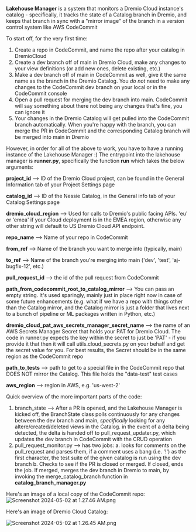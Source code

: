 

**Lakehouse Manager** is a system that monitors a Dremio Cloud instance's catalog - specifically, it tracks the
state of a Catalog branch in Dremio, and keeps that branch in sync with a "mirror image" of the branch in a version
control system like AWS CodeCommit



To start off, for the very first time:
1) Create a repo in CodeCommit, and name the repo after your catalog in DremioCloud
2) Create a dev branch off of main in Dremio Cloud, make any changes to your view definitions (or add new ones, delete
existing, etc.)
3) Make a dev branch off of main in CodeCommit as well, give it the same name as the branch in the Dremio Catalog. You
*do not* need to make any changes to the CodeCommit dev branch on your local or in the CodeCommit console
4) Open a pull request for merging the dev branch into main. CodeCommit will say something about there not being any
changes that's fine, you can ignore it
5) Your changes in the Dremio Catalog will get pulled into the CodeCommit branch automatically. When you're happy with
the branch, you can merge the PR in CodeCommit and the corresponding Catalog branch will be merged into main in Dremio


However, in order for all of the above to work, you have to have a running instance of the Lakehouse Manager :)
The entrypoint into the lakehouse manager is **runner.py**, specifically the function **run** which takes the below arguments:

**project_id** --> ID of the Dremio Cloud project, can be found in the General Information tab of your Project Settings page

**catalog_id** --> ID of the Nessie Catalog, in the General info tab of your Catalog Settings page 

**dremio_cloud_region** --> Used for calls to Dremio's public facing APIs. 'eu' or 'emea' if your Cloud deployment is in the
EMEA region, otherwise any other string will default to US Dremio Cloud API endpoint.  

**repo_name** --> Name of your repo in CodeCommit

**from_ref** --> Name of the branch you want to merge into (typically, main)

**to_ref** --> Name of the branch you're merging into main ('dev', 'test', 'aj-bugfix-12', etc.)

**pull_request_id** --> the id of the pull request from CodeCommit

**path_from_codecommit_root_to_catalog_mirror** --> You can pass an empty string. It's used sparingly, mainly just in place 
right now in case of some future enhancements (e.g. what if we have a repo with things other than the Catalog mirror,
and the Catalog mirror is just a folder that lives next to a bunch of pipeline or ML packages written in Python, etc.)

**dremio_cloud_pat_aws_secrets_manager_secret_name** --> the name of an AWS Secrets Manager Secret that holds your PAT
for Dremio Cloud. The code in runner.py expects the key within the secret to just be 'PAT' - if you provide it that then
it will call utils.cloud_secrets.py on your behalf and get the secret value for you. For best results, the Secret should
be in the same region as the CodeCommit repo

**path_to_tests** --> path to get to a special file in the CodeCommit repo that DOES NOT mirror the Catalog. This file
holds the "data-test" test cases

**aws_region** --> region in AWS, e.g. 'us-west-2'

Quick overview of the more important parts of the code:
1. branch_state --> After a PR is opened, and the Lakehouse Manager is kicked off, the BranchState class
polls continuously for any changes between the dev branch and main, *specifically* looking for any altere/created/deleted
views in the Catalog. in the event of a delta being detected, the delta is handed off to pull_request_updater.py, which 
updates the dev branch in CodeCommit with the CRUD operation 
2. pull_request_monitor.py --> has two jobs:
   a. looks for comments on the pull_request and parses them, if a comment uses a bang
   (i.e. '!') as the first character, the test suite of the given catalog is run using the dev branch
   b.  Checks to see if the PR is closed or merged. If closed, ends the job. If merged, merges the dev branch in Dremio 
   to main, by invoking the merge_catalog_branch function in **catalog_branch_manager.py**



Here's an image of a local copy of the CodeCommit repo:
![Screenshot 2024-05-02 at 1.27.46 AM.png](..%2F..%2F..%2F..%2F..%2F..%2FDesktop%2FScreenshot%202024-05-02%20at%201.27.46%20AM.png)

Here's an image of Dremio Cloud Catalog:


![Screenshot 2024-05-02 at 1.26.45 AM.png](..%2F..%2F..%2F..%2F..%2F..%2FDesktop%2FScreenshot%202024-05-02%20at%201.26.45%20AM.png)

